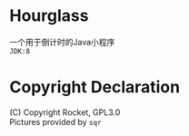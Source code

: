 # Hourglass
一个用于倒计时的Java小程序  
`JDK:8`

# Copyright Declaration
(C) Copyright Rocket, GPL3.0  
Pictures provided by `sqr`